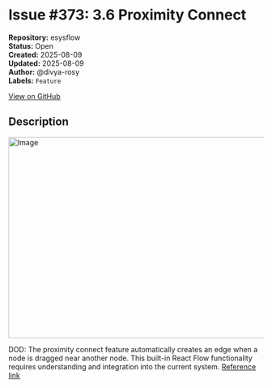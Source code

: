 # Issue #373: 3.6 Proximity Connect

**Repository:** esysflow  
**Status:** Open  
**Created:** 2025-08-09  
**Updated:** 2025-08-09  
**Author:** @divya-rosy  
**Labels:** `Feature`  

[View on GitHub](https://github.com/Simtestlab/esysflow/issues/373)

## Description

<img width="726" height="396" alt="Image" src="https://github.com/user-attachments/assets/17fb400e-0ff6-44f7-91f5-e089cbed3a36" />

DOD: The proximity connect feature automatically creates an edge when a node is dragged near another node. This built-in React Flow functionality requires understanding and integration into the current system. [Reference link](https://reactflow.dev/examples/nodes/proximity-connect)